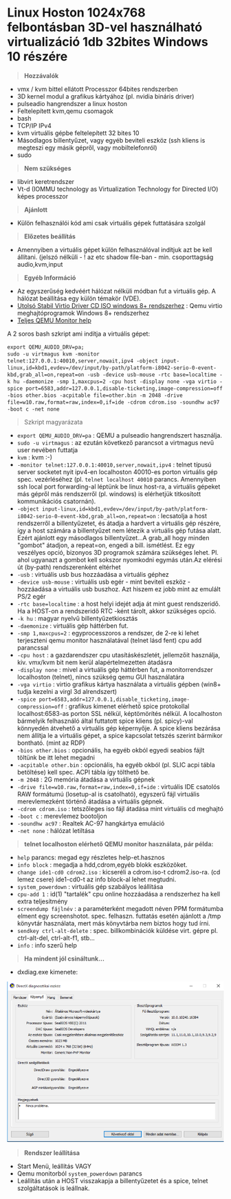 # Linux Hoston 1024x768 felbontásban 3D-vel használható virtualizáció 1db 32bites Windows 10 részére

> **Hozzávalók**

  * vmx / kvm bittel ellátott Processzor 64bites rendszerben
  * 3D kernel modul a grafikus kártyához (pl. nvidia bináris driver)
  * pulseadio hangrendszer a linux hoston
  * Feltelepített kvm,qemu csomagok
  * bash
  * TCP/IP IPv4
  * kvm virtuális gépbe feltelepített 32 bites 10
  * Másodlagos billentyűzet, vagy egyéb beviteli eszköz (ssh kliens is megteszi egy másik gépről, vagy mobiltelefonról)
  * sudo

> **Nem szükséges**

  * libvirt keretrendszer
  * Vt-d (IOMMU technology as Virtualization Technology for Directed I/O) képes processzor

> **Ajánlott**

  * Külön felhasználói kód ami csak virtuális gépek futtatására szolgál

> **Előzetes beállítás**

  * Amennyiben a virtuális gépet külön felhasználóval indítjuk azt be kell állítani. (jelszó nélküli - ! az etc shadow file-ban - min. csoporttagság audio,kvm,input

> **Egyéb Információ**

  * Az egyszerűség kedvéért hálózat nélküli módban fut a virtuális gép. A hálózat beállítása egy külön témakör (VDE).
  * [Utolsó Stabil Virtio Driver CD ISO windows 8+ rendszerhez](https://fedorapeople.org/groups/virt/virtio-win/direct-downloads/latest-virtio/virtio-win.iso) : Qemu virtio meghajtóprogramok Windows 8+ rendszerhez
  * [Teljes QEMU Monitor help](https://qemu-project.gitlab.io/qemu/system/monitor.html)


A 2 soros bash szkript ami indítja a virtuális gépet:

    export QEMU_AUDIO_DRV=pa;
    sudo -u virtmagus kvm -monitor telnet:127.0.0.1:40010,server,nowait,ipv4 -object input-linux,id=kbd1,evdev=/dev/input/by-path/platform-i8042-serio-0-event-kbd,grab_all=on,repeat=on -usb -device usb-mouse -rtc base=localtime -k hu -daemonize -smp 1,maxcpus=2 -cpu host -display none -vga virtio -spice port=6583,addr=127.0.0.1,disable-ticketing,image-compression=off -bios other.bios -acpitable file=other.bin -m 2048 -drive file=w10.raw,format=raw,index=0,if=ide -cdrom cdrom.iso -soundhw ac97 -boot c -net none

> Szkript magyarázata

  * `export QEMU_AUDIO_DRV=pa` : QEMU a pulseadio hangrendszert használja.
  * `sudo -u virtmagus` : az ezután következő parancsot a virtmagus nevű user nevében futtatja
  * `kvm` : kvm :-)
  * `-monitor telnet:127.0.0.1:40010,server,nowait,ipv4` : telnet típusú server socketet nyit ipv4-en localhoston 40010-es porton virtuális gép spec. vezérléséhez (pl. `telnet localhost 40010` parancs. Amennyiben ssh local port forwarding-al léptünk be linux host-ra, a virtuális gépeket más gépről más rendszerről (pl. windows) is elérhetjük titkosított kommunikációs csatornán).
  * `-object input-linux,id=kbd1,evdev=/dev/input/by-path/platform-i8042-serio-0-event-kbd,grab_all=on,repeat=on` : lecsatolja a host rendszerről a billentyűzetet, és átadja a hardvert a virtuális gép részére, így a host számára a billentyűzet nem létezik a virtuális gép futása alatt. Ezért ajánlott egy másodlagos billentyűzet...A grab_all hogy minden "gombot" átadjon, a repeat=on, engedi a bill. ismétlést. Ez egy veszélyes opció, bizonyos 3D programok számára szükséges lehet. Pl. ahol ugyanazt a gombot kell sokszor nyomkodni egymás után.Az elérési út (by-path) rendszerenként eltérhet
  * `-usb` : virtuális usb bus hozzáadása a virtuális géphez
  * `-device usb-mouse` : virtuális usb egér - mint beviteli eszköz - hozzáadása a virtuális usb buszhoz. Azt hiszem ez jobb mint az emulált PS/2 egér
  * `-rtc base=localtime` : a host helyi idejét adja át mint guest rendszeridő. Ha a HOST-on a rendszeridő RTC -ként tárolt, akkor szükséges opció.
  * `-k hu` : magyar nyelvű billentyűzetkiosztás
  * `-daemonize` : virtuális gép háttérben fut.
  * `-smp 1,maxcpus=2` : egyprocesszoros a rendszer, de 2-re ki lehet terjeszteni qemu monitor használatával (telnet lásd fent) cpu add parancssal
  * `-cpu host` : a gazdarendszer cpu utasításkészletét, jellemzőit használja, kiv. vmx/kvm bit nem kerül alapértelmezetten átadásra
  * `-display none` : mivel a virtuális gép háttérben fut, a monitorrendszer localhoston (telnet), nincs szükség qemu GUI használatára
  * `-vga virtio` : virtio grafikus kártya használata a virtuális gépben (win8+ tudja kezelni a virgl 3d alrendszert)
  * `-spice port=6583,addr=127.0.0.1,disable_ticketing,image-compression=off` : grafikus kimenet elérhető spice protokollal localhost:6583-as porton SSL nélkül, képtömörítés nélkül. A localhoston bármelyik felhasználó által futtatott spice kliens (pl. spicy)-val könnyedén átvehető a virtuális gép képernyője. A spice kliens bezárása nem állítja le a virtuális gépet, a spice kapcsolat tetszés szerint bármikor bontható. (mint az RDP)
  * `-bios other.bios` : opcionális, ha egyéb okból egyedi seabios fájlt töltünk be itt lehet megadni
  * `-acpitable other.bin` : opcionális, ha egyéb okból (pl. SLIC acpi tábla betöltése) kell spec. ACPI tábla így tölthető be.
  * `-m 2048` : 2G memória átadása a virtuális gépnek
  * `-drive file=w10.raw,format=raw,index=0,if=ide` : virtuális IDE csatolós RAW formátumú (losetup-al is csatolható), egyszerű fájl virtuális merevlemezként történő átadása a virtuális gépnek.
  * `-cdrom cdrom.iso` : tetszőleges iso fájl átadása mint virtuális cd meghajtó
  * `-boot c` : merevlemez bootoljon
  * `-soundhw ac97` : Realtek AC-97 hangkártya emuláció
  * `-net none` : hálózat letiltása

> **telnet localhoston elérhető QEMU monitor használata, pár példa:**

  * `help` parancs: megad egy részletes help-et.hasznos
  * `info block` : megadja a hdd,cdrom,egyéb blokk eszközöket.
  * `change ide1-cd0 cdrom2.iso` : kicseréli a cdrom.iso-t cdrom2.iso-ra. (cd lemez csere) ide1-cd0-t az info block-al lehet megtudni.
  * `system_powerdown` : virtuális gép szabályos leállítása
  * `cpu-add 1` : id(1) "tartalék" cpu online hozzáadása a rendszerhez ha kell extra teljesítmény
  * `screendump fájlnév` : a paraméterként megadott néven PPM formátumba elment egy screenshotot. spec. felhaszn. futtatás esetén ajánlott a /tmp könyvtár használata, mert más könyvtárba nem biztos hogy tud írni.
  * `sendkey ctrl-alt-delete` : spec. billkombinációk küldése virt. gépre pl. ctrl-alt-del, ctrl-alt-f1, stb...
  * `info` : info szerű help

> **Ha mindent jól csináltunk...**

  * dxdiag.exe kimenete: 

![](img/magusos.png)


> **Rendszer leállítása**

  * Start Menü, leállítás VAGY
  * Qemu monitorból `system_powerdown` parancs
  * Leállítás után a HOST visszakapja a billentyűzetet és a spice, telnet szolgáltatások is leállnak.



